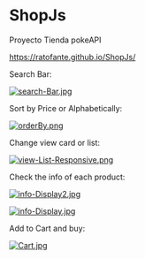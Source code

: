 # ShopJs
Proyecto Tienda pokeAPI

https://ratofante.github.io/ShopJs/



Search Bar:

[![search-Bar.jpg](https://i.postimg.cc/Zqm6PRnn/search-Bar.jpg)](https://postimg.cc/5XPHbfwW)


Sort by Price or Alphabetically: 

[![orderBy.png](https://i.postimg.cc/SNw6sVpW/orderBy.png)](https://postimg.cc/ZCxBs8nR)

Change view card or list:

[![view-List-Responsive.png](https://i.postimg.cc/wBkLwpRV/view-List-Responsive.png)](https://postimg.cc/hJfXGNrz)

Check the info of each product:

[![info-Display2.jpg](https://i.postimg.cc/4xVzhtJj/info-Display2.jpg)](https://postimg.cc/PCfLgCvM)

[![info-Display.jpg](https://i.postimg.cc/05XdgPWX/info-Display.jpg)](https://postimg.cc/hhx7TWqV)


Add to Cart and buy:

[![Cart.jpg](https://i.postimg.cc/GtfkvxTn/Cart.jpg)](https://postimg.cc/ctQgSYcF)

